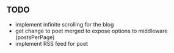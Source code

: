 TODO
----

* implement infinite scrolling for the blog
* get change to poet merged to expose options to middleware (postsPerPage)
* implement RSS feed for poet
